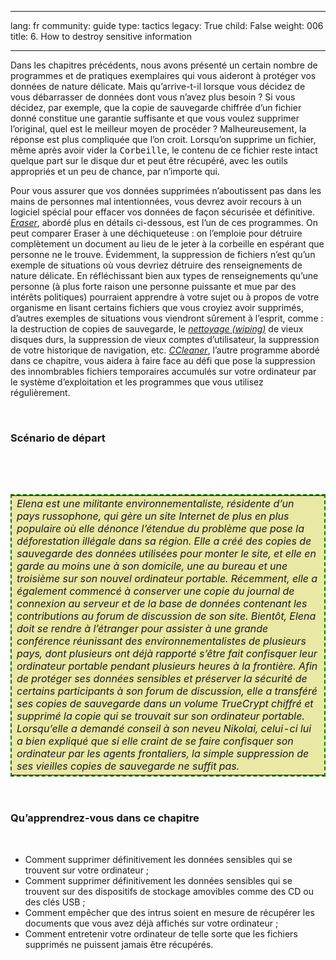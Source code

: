 

---

lang: fr
community: guide
type: tactics
legacy: True
child: False
weight: 006
title: 6. How to destroy sensitive information

---

<p>Dans les chapitres précédents, nous avons présenté un certain nombre de programmes et de pratiques exemplaires qui vous aideront à protéger vos données de nature délicate. Mais qu’arrive-t-il lorsque vous décidez de vous débarrasser de données dont vous n’avez plus besoin&nbsp;? Si vous décidez, par exemple, que la copie de sauvegarde chiffrée d’un fichier donné constitue une garantie suffisante et que vous voulez supprimer l’original, quel est le meilleur moyen de procéder&nbsp;? Malheureusement, la réponse est plus compliquée que l’on croit. Lorsqu’on supprime un fichier, même après avoir vider la <kbd>Corbeille</kbd>, le contenu de ce fichier reste intact quelque part sur le disque dur et peut être récupéré, avec les outils appropriés et un peu de chance, par n’importe qui.</p>

<p>Pour vous assurer que vos données supprimées n’aboutissent pas dans les mains de personnes mal intentionnées, vous devrez avoir recours à un logiciel spécial pour effacer vos données de façon sécurisée et définitive. <a href="glossaire#Eraser" title="Eraser"><i>Eraser</i></a>, abordé plus en détails ci-dessous, est l’un de ces programmes. On peut comparer Eraser à une déchiqueteuse&nbsp;: on l’emploie pour détruire complètement un document au lieu de le jeter à la corbeille en espérant que personne ne le trouve. Évidemment, la suppression de fichiers n’est qu’un exemple de situations où vous devriez détruire des renseignements de nature délicate. En réfléchissant bien aux types de renseignements qu’une personne (à plus forte raison une personne puissante et mue par des intérêts politiques) pourraient apprendre à votre sujet ou à propos de votre organisme en lisant certains fichiers que vous croyiez avoir supprimés, d’autres exemples de situations vous viendront sûrement à l’esprit, comme&nbsp;: la destruction de copies de sauvegarde, le <a href="glossaire#Wiping" title="Wiping"><i>nettoyage (wiping)</i></a> de vieux disques durs, la suppression de vieux comptes d’utilisateur, la suppression de votre historique de navigation, etc. <a href="glossaire#CCleaner" title="CCleaner"><i>CCleaner</i></a>, l’autre programme abordé dans ce chapitre, vous aidera à faire face au défi que pose la suppression des innombrables fichiers temporaires accumulés sur votre ordinateur par le système d’exploitation et les programmes que vous utilisez régulièrement.</p>

<p>&nbsp;</p>

<h3>Scénario de départ</h3>

<p>&nbsp;</p>

<p>&nbsp;</p>

<table cellpadding="5" cellspacing="0" style="border: 2pt dashed #008000; background-color: #e9e8a4">
	<tbody>
		<tr>
			<td><i>Elena est une militante environnementaliste, résidente d’un pays russophone, qui gère un site Internet de plus en plus populaire où elle dénonce l’étendue du problème que pose la déforestation illégale dans sa région. Elle a créé des copies de sauvegarde des données utilisées pour monter le site, et elle en garde au moins une à son domicile, une au bureau et une troisième sur son nouvel ordinateur portable. Récemment, elle a également commencé à conserver une copie du journal de connexion au serveur et de la base de données contenant les contributions au forum de discussion de son site. Bientôt, Elena doit se rendre à l’étranger pour assister à une grande conférence réunissant des environnementalistes de plusieurs pays, dont plusieurs ont déjà rapporté s’être fait confisquer leur ordinateur portable pendant plusieurs heures à la frontière. Afin de protéger ses données sensibles et préserver la sécurité de certains participants à son forum de discussion, elle a transféré ses copies de sauvegarde dans un volume TrueCrypt chiffré et supprimé la copie qui se trouvait sur son ordinateur portable. Lorsqu’elle a demandé conseil à son neveu Nikolai, celui-ci lui a bien expliqué que si elle craint de se faire confisquer son ordinateur par les agents frontaliers, la simple suppression de ses vieilles copies de sauvegarde ne suffit pas.</i></td>
		</tr>
	</tbody>
</table>

<p>&nbsp;</p>

<h3>Qu’apprendrez-vous dans ce chapitre</h3>

<p>&nbsp;</p>

<ul>
	<li>Comment supprimer définitivement les données sensibles qui se trouvent sur votre ordinateur&nbsp;;</li>
	<li>Comment supprimer définitivement les données sensibles qui se trouvent sur des dispositifs de stockage amovibles comme des CD ou des clés USB&nbsp;;</li>
	<li>Comment empêcher que des intrus soient en mesure de récupérer les documents que vous avez déjà affichés sur votre ordinateur&nbsp;;</li>
	<li>Comment entretenir votre ordinateur de telle sorte que les fichiers supprimés ne puissent jamais être récupérés.</li>
</ul>

<p>&nbsp;</p>


